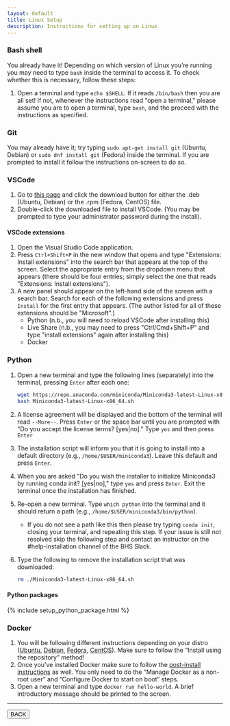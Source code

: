 ```yaml
---
layout: default
title: Linux Setup
description: Instructions for setting up on Linux
---
```


### Bash shell

You already have it! Depending on which version of Linux you’re running you may
need to type `bash` inside the terminal to access it. To check whether this is
necessary, follow these steps:

1. Open a terminal and type `echo $SHELL`. If it reads `/bin/bash` then you are
   all set! If not, whenever the instructions read "open a terminal," please
   assume you are to open a terminal, type `bash`, and the proceed with the
   instructions as specified.

### Git

You may already have it; try typing `sudo apt-get install git` (Ubuntu, Debian)
or `sudo dnf install git` (Fedora) inside the terminal. If you are prompted to
install it follow the instructions on-screen to do so.

### VSCode

1. Go to [this page](https://code.visualstudio.com/) and click the download
   button for either the .deb (Ubuntu, Debian) or the .rpm (Fedora, CentOS)
   file.
1. Double-click the downloaded file to install VSCode. (You may be prompted to
   type your administrator password during the install).

#### VSCode extensions

1. Open the Visual Studio Code application.
1. Press `Ctrl+Shift+P` in the new window that opens and type "Extensions:
   Install extensions" into the search bar that appears at the top of the
   screen. Select the appropriate entry from the dropdown menu that appears
   (there should be four entries; simply select the one that reads "Extensions:
   Install extensions").
1. A new panel should appear on the left-hand side of the screen with a search
   bar. Search for each of the following extensions and press `Install` for the
   first entry that appears. (The author listed for all of these extensions
   should be "Microsoft".)
   - Python (n.b., you will need to reload VSCode after installing this)
   - Live Share (n.b., you may need to press "Ctrl/Cmd+Shift+P" and type
     "install extensions" again after installing this)
   - Docker

### Python

1. Open a new terminal and type the following lines (separately) into the
   terminal, pressing `Enter` after each one:

   ```bash
   wget https://repo.anaconda.com/miniconda/Miniconda3-latest-Linux-x86_64.sh
   bash Miniconda3-latest-Linux-x86_64.sh
   ```

1. A license agreement will be displayed and the bottom of the terminal will
   read `--More--`. Press `Enter` or the space bar until you are prompted with
   "Do you accept the license terms? [yes|no]." Type `yes` and then press
   `Enter`
1. The installation script will inform you that it is going to install into a
   default directory (e.g., `/home/$USER/miniconda3`). Leave this default and
   press `Enter`.
1. When you are asked "Do you wish the installer to initialize Miniconda3 by
   running conda init? [yes|no]," type `yes` and press `Enter`. Exit the
   terminal once the installation has finished.
1. Re-open a new terminal. Type `which python` into the terminal and it should
   return a path (e.g., `/home/$USER/miniconda3/bin/python`).
   - If you do not see a path like this then please try typing `conda init`,
     closing your terminal, and repeating this step. If your issue is still not
     resolved skip the following step and contact an instructor on the
     #help-installation channel of the BHS Slack.
1. Type the following to remove the installation script that was downloaded:

   ```bash
   rm ./Miniconda3-latest-Linux-x86_64.sh
   ```

#### Python packages

{% include setup_python_package.html %}

### Docker

1. You will be following different instructions depending on your distro
   ([Ubuntu](https://docs.docker.com/engine/install/ubuntu/),
   [Debian](https://docs.docker.com/engine/install/debian/),
   [Fedora](https://docs.docker.com/engine/install/fedora/),
   [CentOS](https://docs.docker.com/engine/install/centos/)). Make sure to
   follow the “Install using the repository” method!
1. Once you’ve installed Docker make sure to follow the
   [post-install instructions](https://docs.docker.com/engine/install/linux-postinstall/)
   as well. You only need to do the “Manage Docker as a non-root user” and
   “Configure Docker to start on boot” steps.
1. Open a new terminal and type `docker run hello-world`. A brief introductory
   message should be printed to the screen.

---

<a href="{{ site.url }}/setup/setup.html"><button>BACK</button></a>
